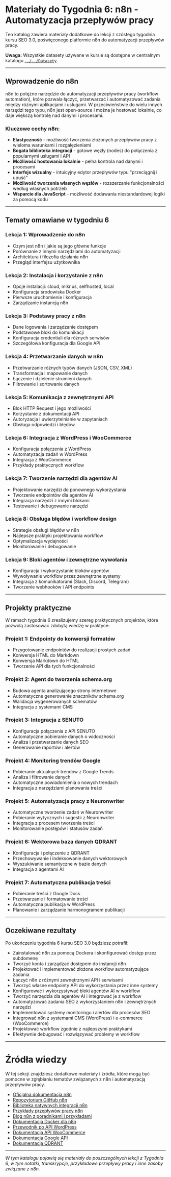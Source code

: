 # Materiały do Tygodnia 6: n8n - Automatyzacja przepływów pracy

Ten katalog zawiera materiały dodatkowe do lekcji z szóstego tygodnia kursu SEO 3.0, poświęconego platformie n8n do automatyzacji przepływów pracy.

**Uwaga:** Wszystkie datasety używane w kursie są dostępne w centralnym katalogu [`../../Datasety`](../../Datasety).

---

## Wprowadzenie do n8n

n8n to potężne narzędzie do automatyzacji przepływów pracy (workflow automation), które pozwala łączyć, przetwarzać i automatyzować zadania między różnymi aplikacjami i usługami. W przeciwieństwie do wielu innych narzędzi tego typu, n8n jest open-source i można je hostować lokalnie, co daje większą kontrolę nad danymi i procesami.

### Kluczowe cechy n8n:

* **Elastyczność** - możliwość tworzenia złożonych przepływów pracy z wieloma warunkami i rozgałęzieniami
* **Bogata biblioteka integracji** - gotowe węzły (nodes) do połączenia z popularnymi usługami i API
* **Możliwość hostowania lokalnie** - pełna kontrola nad danymi i procesami
* **Interfejs wizualny** - intuicyjny edytor przepływów typu "przeciągnij i upuść"
* **Możliwość tworzenia własnych węzłów** - rozszerzanie funkcjonalności według własnych potrzeb
* **Wsparcie dla JavaScript** - możliwość dodawania niestandardowej logiki za pomocą kodu

---

## Tematy omawiane w tygodniu 6

### Lekcja 1: Wprowadzenie do n8n
* Czym jest n8n i jakie są jego główne funkcje
* Porównanie z innymi narzędziami do automatyzacji
* Architektura i filozofia działania n8n
* Przegląd interfejsu użytkownika

### Lekcja 2: Instalacja i korzystanie z n8n
* Opcje instalacji: cloud, mikr.us, selfhosted, local
* Konfiguracja środowiska Docker
* Pierwsze uruchomienie i konfiguracja
* Zarządzanie instancją n8n

### Lekcja 3: Podstawy pracy z n8n
* Dane logowania i zarządzanie dostępem
* Podstawowe bloki do komunikacji
* Konfiguracja credentiali dla różnych serwisów
* Szczegółowa konfiguracja dla Google API

### Lekcja 4: Przetwarzanie danych w n8n
* Przetwarzanie różnych typów danych (JSON, CSV, XML)
* Transformacja i mapowanie danych
* Łączenie i dzielenie strumieni danych
* Filtrowanie i sortowanie danych

### Lekcja 5: Komunikacja z zewnętrznymi API
* Blok HTTP Request i jego możliwości
* Korzystanie z dokumentacji API
* Autoryzacja i uwierzytelnianie w zapytaniach
* Obsługa odpowiedzi i błędów

### Lekcja 6: Integracja z WordPress i WooCommerce
* Konfiguracja połączenia z WordPress
* Automatyzacja zadań w WordPress
* Integracja z WooCommerce
* Przykłady praktycznych workflow

### Lekcja 7: Tworzenie narzędzi dla agentów AI
* Projektowanie narzędzi do ponownego wykorzystania
* Tworzenie endpointów dla agentów AI
* Integracja narzędzi z innymi blokami
* Testowanie i debugowanie narzędzi

### Lekcja 8: Obsługa błędów i workflow design
* Strategie obsługi błędów w n8n
* Najlepsze praktyki projektowania workflow
* Optymalizacja wydajności
* Monitorowanie i debugowanie

### Lekcja 9: Bloki agentów i zewnętrzne wywołania
* Konfiguracja i wykorzystanie bloków agentów
* Wywoływanie workflow przez zewnętrzne systemy
* Integracja z komunikatorami (Slack, Discord, Telegram)
* Tworzenie webhooków i API endpoints

---

## Projekty praktyczne

W ramach tygodnia 6 zrealizujemy szereg praktycznych projektów, które pozwolą zastosować zdobytą wiedzę w praktyce:

### Projekt 1: Endpointy do konwersji formatów
* Przygotowanie endpointów do realizacji prostych zadań
* Konwersja HTML do Markdown
* Konwersja Markdown do HTML
* Tworzenie API dla tych funkcjonalności

### Projekt 2: Agent do tworzenia schema.org
* Budowa agenta analizującego strony internetowe
* Automatyczne generowanie znaczników schema.org
* Walidacja wygenerowanych schematów
* Integracja z systemami CMS

### Projekt 3: Integracja z SENUTO
* Konfiguracja połączenia z API SENUTO
* Automatyczne pobieranie danych o widoczności
* Analiza i przetwarzanie danych SEO
* Generowanie raportów i alertów

### Projekt 4: Monitoring trendów Google
* Pobieranie aktualnych trendów z Google Trends
* Analiza i filtrowanie danych
* Automatyczne powiadomienia o nowych trendach
* Integracja z narzędziami planowania treści

### Projekt 5: Automatyzacja pracy z Neuronwriter
* Automatyczne tworzenie zadań w Neuronwriter
* Pobieranie wytycznych i sugestii z Neuronwriter
* Integracja z procesem tworzenia treści
* Monitorowanie postępów i statusów zadań

### Projekt 6: Wektorowa baza danych QDRANT
* Konfiguracja i połączenie z QDRANT
* Przechowywanie i indeksowanie danych wektorowych
* Wyszukiwanie semantyczne w bazie danych
* Integracja z agentami AI

### Projekt 7: Automatyczna publikacja treści
* Pobieranie treści z Google Docs
* Przetwarzanie i formatowanie treści
* Automatyczna publikacja w WordPress
* Planowanie i zarządzanie harmonogramem publikacji

---

## Oczekiwane rezultaty

Po ukończeniu tygodnia 6 kursu SEO 3.0 będziesz potrafił:

* Zainstalować n8n za pomocą Dockera i skonfigurować dostęp przez subdomenę
* Tworzyć konta i zarządzać dostępem do instancji n8n
* Projektować i implementować złożone workflow automatyzujące zadania
* Łączyć n8n z różnymi zewnętrznymi API i serwisami
* Tworzyć własne endpointy API do wykorzystania przez inne systemy
* Konfigurować i wykorzystywać bloki agentów AI w workflow
* Tworzyć narzędzia dla agentów AI i integrować je z workflow
* Automatyzować zadania SEO z wykorzystaniem n8n i zewnętrznych narzędzi
* Implementować systemy monitoringu i alertów dla procesów SEO
* Integrować n8n z systemami CMS (WordPress) i e-commerce (WooCommerce)
* Projektować workflow zgodnie z najlepszymi praktykami
* Efektywnie debugować i rozwiązywać problemy w workflow

---

# Źródła wiedzy

W tej sekcji znajdziesz dodatkowe materiały i źródła, które mogą być pomocne w zgłębianiu tematów związanych z n8n i automatyzacją przepływów pracy.

* [Oficjalna dokumentacja n8n](https://docs.n8n.io/)
* [Repozytorium GitHub n8n](https://github.com/n8n-io/n8n)
* [Biblioteka natywnych integracji n8n](https://n8n.io/integrations)
* [Przykłady przepływów pracy n8n](https://n8n.io/workflows)
* [Blog n8n z poradnikami i przykładami](https://blog.n8n.io/)
* [Dokumentacja Docker dla n8n](https://hub.docker.com/r/n8nio/n8n)
* [Przewodnik po API WordPress](https://developer.wordpress.org/rest-api/)
* [Dokumentacja API WooCommerce](https://woocommerce.github.io/woocommerce-rest-api-docs/)
* [Dokumentacja Google API](https://developers.google.com/docs/api)
* [Dokumentacja QDRANT](https://qdrant.tech/documentation/)

---

*W tym katalogu pojawią się materiały do poszczególnych lekcji z Tygodnia 6, w tym notatki, transkrypcje, przykładowe przepływy pracy i inne zasoby związane z n8n.*
